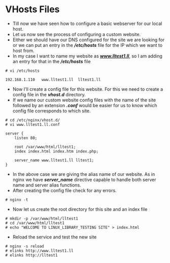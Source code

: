 # VHosts Files

- Till now we have seen how to configure a basic webserver for our local host.
- Let us now see the process of configuring a custom website.
- Either we should have our DNS configured for the site we are looking for or we can put an entry in the ***/etc/hosts*** file for the IP which we want to host from.
- In my case I want to name my website as ***www.lltest1.ll***, so I am adding an entry for that in the ***/etc/hosts*** file

```
# vi /etc/hosts

192.168.1.110	www.lltest1.ll	lltest1.ll
```

- Now I'll create a config file for this website. For this we need to create a config file in the ***vhost.d*** directory.
- If we name our custom website config files with the name of the site followed by an extension ***.conf*** would be easier for us to know which config file corresponds to which site.

```
# cd /etc/nginx/vhost.d/
# vi www.lltest1.ll.conf

server {
	listen 80;
	
	root /var/www/html/lltest1;
	index index.html index.htm index.php;

	server_name www.lltest1.ll lltest1;
}
```

- In the above case we are giving the alias name of our website. As in nginx we have ***server_name*** directive capable to handle both server name and server alias functions.
- After creating the config file check for any errors.

```
# nginx -t
```
- Now let us create the root directory for this site and an index file

```
# mkdir -p /var/www/html/lltest1
# cd /var/www/html/lltest1
# echo "WELCOME TO LINUX_LIBRARY_TESTING SITE" > index.html
```

- Reload the service and test the new site

```
# nginx -s reload
# elinks http://www.lltest1.ll
# elinks http://lltest1
```
